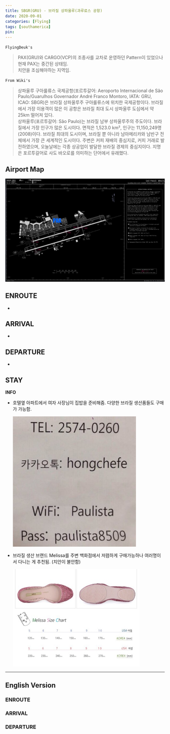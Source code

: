 ```yaml
---
title: SBGR(GRU) - 브라질 상파울루(과루료스 공항)
date: 2020-09-01
categories: [Flying]
tags: [southamerica]
pin:
---
```


`FlyingDeuk's`
> PAX(GRU)와 CARGO(VCP)의 조종사를 교차로 운영하던 Pattern이 있었으나 현재 PAX는 중간된 상태임. <br>
치안을 조심해야하는 지역임.

`From Wiki's`
> 상파울루 구아룰류스 국제공항(포르투갈어: Aeroporto Internacional de São Paulo/Guarulhos Governador André Franco Montoro, IATA: GRU, ICAO: SBGR)은 브라질 상파울루주 구아룰류스에 위치한 국제공항이다. 브라질에서 가장 이용객이 많은 이 공항은 브라질 최대 도시 상파울루 도심에서 약 25km 떨어져 있다.<br>
상파울루(포르투갈어: São Paulo)는 브라질 남부 상파울루주의 주도이다. 브라질에서 가장 인구가 많은 도시이다. 면적은 1,523.0 km², 인구는 11,150,249명(2008)이다. 브라질 최대의 도시이며, 브라질 뿐 아니라 남아메리카와 남반구 전체에서 가장 큰 세계적인 도시이다. 주변은 커피 재배의 중심지로, 커피 거래로 발전하였으며, 오늘날에는 각종 상공업이 발달한 브라질 경제의 중심지이다. 지명은 포르투갈어로 사도 바오로를 의미하는 단어에서 유래했다.

## Airport Map
![gru](/img/flying/airport/gru_ap.jpg)


## ENROUTE
-

## ARRIVAL
-

## DEPARTURE
-

## STAY
**INFO**
- 호텔옆 아파트에서 여자 사장님이 집밥을 준비해줌. 다양한 브라질 생산품들도 구매가 가능함.

  ![gru](/img/flying/airport/gru_info.jpg)

- 브라질 생산 브랜드 Melissa를 주변 백화점에서 저렴하게 구매가능하나 여러명이서 다니는 게 추천됨. (치안이 불안함)

  ![gru](/img/flying/airport/gru_info1.jpg)


-------------

## English Version

### ENROUTE

### ARRIVAL

### DEPARTURE
